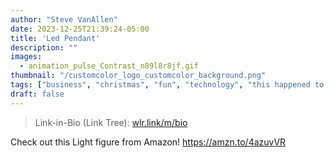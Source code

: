 ```yaml
---
author: "Steve VanAllen"
date: 2023-12-25T21:39:24-05:00
title: 'Led Pendant'
description: ""
images:
  - animation_pulse_Contrast_n89l8r8jf.gif
thumbnail: "/customcolor_logo_customcolor_background.png"
tags: ["business", "christmas", "fun", "technology", "this happened to me", "wealth"]
draft: false
---
```


> Link-in-Bio (Link Tree): [wlr.link/m/bio](https://wlr.link/m/bio)

Check out this Light figure from Amazon! 
https://amzn.to/4azuvVR

